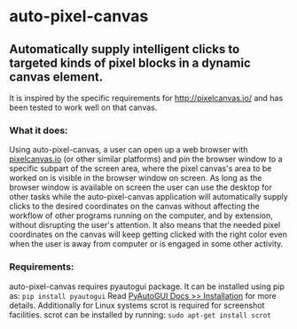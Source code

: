 # auto-pixel-canvas
## Automatically supply intelligent clicks to targeted kinds of pixel blocks in a dynamic canvas element.
It is inspired by the specific requirements for http://pixelcanvas.io/ and has been tested to work well on that canvas.

### What it does:
Using auto-pixel-canvas, a user can open up a web browser with [pixelcanvas.io](http://pixelcanvas.io/) (or other similar platforms) and pin the browser window to a specific subpart of the screen area, where the pixel canvas's area to be worked on is visible in the browser window on screen. As long as the browser window is available on screen the user can use the desktop for other tasks while the auto-pixel-canvas application will automatically supply clicks to the desired coordinates on the canvas without affecting the workflow of other programs running on the computer, and by extension, without disrupting the user's attention. It also means that the needed pixel coordinates on the canvas will keep getting clicked with the right color even when the user is away from computer or is engaged in some other activity.

### Requirements:
auto-pixel-canvas requires pyautogui package. It can be installed using pip as: `pip install pyautogui`
Read [PyAutoGUI Docs >> Installation](http://pyautogui.readthedocs.io/en/latest/install.html) for more details.
Additionally for Linux systems scrot is required for screenshot facilities. scrot can be installed by running: `sudo apt-get install scrot`
